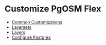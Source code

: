 # Customize PgOSM Flex


- [Common Customizations](./common-customization.md)
- [Layersets](./layersets.md)
- [Layers](./layers.md)
- [Configure Postgres](./configure-postgres.md)
